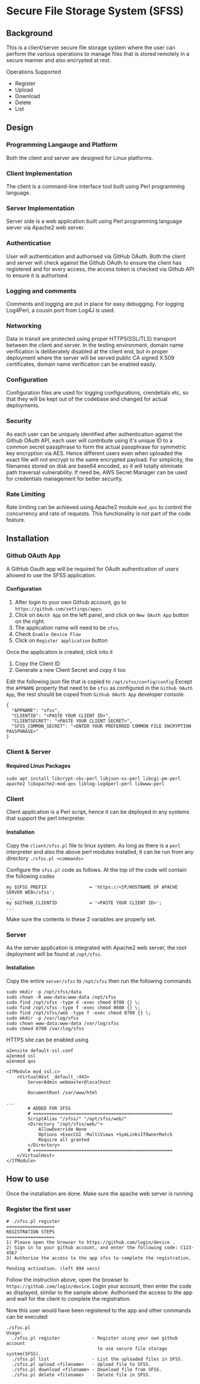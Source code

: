 # Secure File Storage System (SFSS)

## Background

This is a client/server secure file storage system where the user can perform the various operations to manage files that is stored remotely in a secure manner and also encrypted at rest.

Operations Supported
- Register
- Upload
- Download
- Delete
- List

## Design

### Programming Langauge and Platform
Both the client and server are designed for Linux platforms.

### Client Implementation
The client is a command-line interface tool built using Perl programming language.

### Server Implementation
Server side is a web application built using Perl programming language server via Apache2 web server.

### Authentication
User will authentication and authorised via GitHub OAuth. Both the client and server will check against the Github OAuth to ensure the client has registered and for every access, the access token is checked via Github API to ensure it is authorised.

### Logging and comments
Comments and logging are put in place for easy debugging. For logging Log4Perl, a cousin port from Log4J is used.

### Networking
Data in transit are protected using proper HTTPS(SSL/TLS) transport between the client and server. In the testing environment, domain name verification is deliberately disabled at the client end, but in proper deployment where the server will be served public CA signed X.509 certificates, domain name verification can be enabled easily.

### Configuration
Configuration files are used for logging configurations, crendetials etc, so that they will be kept out of the codebase and changed for actual deployments.

### Security
As each user can be uniquely identified after authentication against the Github OAuth API, each user will contribute using it's unique ID to a common secret passphrase to form the actual passphrase for symmetric key encryption via AES. Hence different users even when uploaded the exact file will not encrypt to the same encrypted payload.
For simplicity, the filenames stored on disk are base64 encoded, so it will totally eliminate path traversal vulnerability.
If need be, AWS Secret Manager can be used for credentials management for better security.

### Rate Limiting
Rate limiting can be achieved using Apache2 module `mod_qos` to control the concurrency and rate of requests. This functionality is not part of the code feature.

## Installation

### Github OAuth App
A GitHub Oauth app will be required for OAuth authentication of users allowed to use the SFSS application.
#### Configuration
1) After login to your own Github account, go to `https://github.com/settings/apps`.
2) Click on `OAuth App` on the left panel, and click on `New OAuth App` button on the right.
3) The application name will need to be `sfss`.
4) Check `Enable Device Flow`
5) Click on `Register application` button

Once the application is created, click into it
1) Copy the Client ID
2) Generate a new Client Secret and copy it too

Edit the following json file that is copied to `/opt/sfss/config/config`
Except the `APPNAME` property that need to be `sfss` as configured in the `Github OAuth App`, the rest should be coped from `Github OAuth App` developer console.
```
{
  "APPNAME": "sfss",
  "CLIENTID": "<PASTE YOUR CLIENT ID>",
  "CLIENTSECRET": "<PASTE YOUR CLIENT SECRET>",
  "SFSS_COMMON_SECRET": "<ENTER YOUR PREFERRED COMMON FILE ENCRYPTION PASSPHRASE>"
}
```

### Client & Server
#### Required Linux Packages
```
sudo apt install libcrypt-cbc-perl libjson-xs-perl libcgi-pm-perl apache2 libapache2-mod-qos liblog-log4perl-perl libwww-perl
```

### Client
Client application is a Perl script, hence it can be deployed in any systems that support the perl interpreter.
#### Installation
Copy the `client/sfss.pl` file to linux system. As long as there is a `perl` interpreter and also the above perl modules installed, it can be run from any directory `./sfss.pl <commands>`

Configure the `sfss.pl` code as follows. At the top of the code will contain the following codes
```
my $SFSS_PREFIX                = 'https://<IP/HOSTNAME OF APACHE SERVER WEB>/sfss';
...
my $GITHUB_CLIENTID            = '<PASTE YOUR CLIENT ID>';
...
```
Make sure the contents in these 2 variables are properly set.

### Server
As the server application is integrated with Apache2 web server, the root deployment will be found at `/opt/sfss`.

#### Installation
Copy the entire `server/sfss` to `/opt/sfss`
then run the following commands
```
sudo mkdir -p /opt/sfss/data
sudo chown -R www-data:www-data /opt/sfss
sudo find /opt/sfss -type d -exec chmod 0700 {} \;
sudo find /opt/sfss -type f -exec chmod 0600 {} \;
sudo find /opt/sfss/web -type f -exec chmod 0700 {} \;
sudo mkdir -p /var/log/sfss
sudo chown www-data:www-data /var/log/sfss
sudo chmod 0700 /var/log/sfss
```
HTTPS site can be enabled using
```
a2ensite default-ssl.conf
a2enmod ssl
a2enmod qos
```

```
<IfModule mod_ssl.c>
	<VirtualHost _default_:443>
		ServerAdmin webmaster@localhost

		DocumentRoot /var/www/html

...
        # ADDED FOR SFSS
        # ====================================================
		ScriptAlias "/sfss/" "/opt/sfss/web/"
        <Directory "/opt/sfss/web/">
            AllowOverride None
            Options +ExecCGI -MultiViews +SymLinksIfOwnerMatch
            Require all granted
        </Directory>
        # ====================================================
	</VirtualHost>
</IfModule>
```

## How to use
Once the installation are done. Make sure the apache web server is running

### Register the first user
```
# ./sfss.pl register
==================
REGISTRATION STEPS
==================
1) Please open the browser to https://github.com/login/device .
2) Sign in to your github account, and enter the following code: C123-4567 .
3) Authorize the access to the app sfss to complete the registration.

Pending activation. (left 894 secs)
```

Follow the instruction above, open the browser to `https://github.com/login/device`.
Login your account, then enter the code as displayed, similar to the sample above.
Authorised the access to the app and wait for the client to complete the registration.

Now this user would have been registered to the app and other commands can be executed
```
./sfss.pl
Usage:
  ./sfss.pl register            - Register using your own github account
                                  to use secure file storage system(SFSS).
  ./sfss.pl list                - List the uploaded files in SFSS.
  ./sfss.pl upload <filename>   - Upload file to SFSS.
  ./sfss.pl download <filename> - Download file from SFSS.
  ./sfss.pl delete <filename>   - Delete file in SFSS.
```
